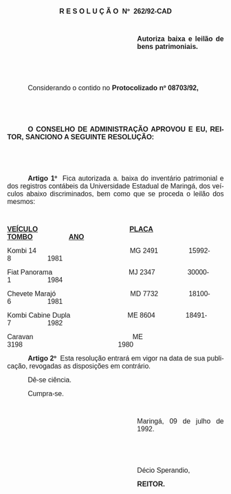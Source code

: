 <body lang=PT-BR style='tab-interval:36.0pt'>

<div class=Section1>

<p class=MsoNormal align=center style='text-align:center'><b style='mso-bidi-font-weight:
normal'><span style='font-size:12.0pt;mso-bidi-font-size:10.0pt;font-family:
Arial'>R E S O L U Ç Ã O <span style='mso-spacerun:yes'> </span>Nº <span
style='mso-spacerun:yes'> </span>262/92-CAD<o:p></o:p></span></b></p>

<p class=MsoNormal style='text-align:justify'><span style='font-size:12.0pt;
mso-bidi-font-size:10.0pt;font-family:Arial'><o:p>&nbsp;</o:p></span></p>

<p class=MsoNormal style='margin-left:8.0cm;text-align:justify'><b
style='mso-bidi-font-weight:normal'><span style='font-size:12.0pt;font-family:
Arial'>Autoriza baixa e leilão de bens patrimoniais.<o:p></o:p></span></b></p>

<p class=MsoNormal style='text-align:justify'><span style='font-size:12.0pt;
font-family:Arial'><o:p>&nbsp;</o:p></span></p>

<p class=MsoNormal style='text-align:justify'><span style='font-size:12.0pt;
font-family:Arial'><o:p>&nbsp;</o:p></span></p>

<p class=MsoNormal style='text-align:justify;text-indent:36.0pt'><span
style='font-size:12.0pt;font-family:Arial'>Considerando o contido no <b
style='mso-bidi-font-weight:normal'>Protocolizado nº 08703/92,<o:p></o:p></b></span></p>

<p class=MsoNormal style='text-align:justify'><span style='font-size:12.0pt;
mso-bidi-font-size:10.0pt;font-family:Arial'><o:p>&nbsp;</o:p></span></p>

<p class=MsoNormal style='text-align:justify'><span style='font-size:12.0pt;
mso-bidi-font-size:10.0pt;font-family:Arial'><o:p>&nbsp;</o:p></span></p>

<p class=MsoNormal style='text-align:justify;text-indent:36.0pt'><b
style='mso-bidi-font-weight:normal'><span style='font-size:12.0pt;mso-bidi-font-size:
10.0pt;font-family:Arial'>O CONSELHO DE ADMINISTRAÇÃO APROVOU E EU, REITOR,
SANCIONO A SEGUINTE RESOLUÇÃO:<o:p></o:p></span></b></p>

<p class=MsoNormal style='text-align:justify'><span style='font-size:12.0pt;
mso-bidi-font-size:10.0pt;font-family:Arial'><o:p>&nbsp;</o:p></span></p>

<p class=MsoNormal style='text-align:justify'><span style='font-size:12.0pt;
mso-bidi-font-size:10.0pt;font-family:Arial'><o:p>&nbsp;</o:p></span></p>

<p class=MsoNormal style='text-align:justify;text-indent:36.0pt'><b
style='mso-bidi-font-weight:normal'><span style='font-size:12.0pt;font-family:
Arial'>Artigo 1º </span></b><span style='font-size:12.0pt;font-family:Arial'><span
style='mso-spacerun:yes'> </span>Fica autorizada a. baixa do inventário
patrimonial e dos registros contábeis da Universidade Estadual de Maringá, dos
veículos abaixo discriminados, bem como que se proceda o leilão dos mesmos:<o:p></o:p></span></p>

<p class=MsoNormal style='text-align:justify'><span style='font-size:12.0pt;
font-family:Arial'><o:p>&nbsp;</o:p></span></p>

<p class=MsoNormal style='tab-stops:198.55pt 294.8pt 396.8pt'><b
style='mso-bidi-font-weight:normal'><u><span style='font-size:12.0pt;
font-family:Arial'>VEÍCULO</span></u></b><b style='mso-bidi-font-weight:normal'><span
style='font-size:12.0pt;font-family:Arial'><span style='mso-tab-count:1'>                                                </span><u>PLACA</u><span
style='mso-tab-count:1'>                  </span><u>TOMBO</u><span
style='mso-tab-count:1'>                   </span><u>ANO</u><o:p></o:p></span></b></p>

<p class=MsoNormal style='tab-stops:198.55pt 294.8pt 396.8pt'><span
style='font-size:12.0pt;font-family:Arial'>Kombi 14<span style='mso-tab-count:
1'>                                                 </span>MG 2491<span
style='mso-tab-count:1'>                </span>15992-8<span style='mso-tab-count:
1'>                   </span>1981<o:p></o:p></span></p>

<p class=MsoNormal style='tab-stops:198.55pt 294.8pt 396.8pt'><span
style='font-size:12.0pt;font-family:Arial'>Fiat Panorama<span style='mso-tab-count:
1'>                                        </span>MJ 2347<span
style='mso-tab-count:1'>                 </span>30000-1<span style='mso-tab-count:
1'>                   </span>1984<o:p></o:p></span></p>

<p class=MsoNormal style='tab-stops:198.55pt 294.8pt 396.8pt'><span
style='font-size:12.0pt;font-family:Arial'>Chevete Marajó<span
style='mso-tab-count:1'>                                       </span>MD 7732<span
style='mso-tab-count:1'>                </span>18100-6<span style='mso-tab-count:
1'>                   </span>1981<o:p></o:p></span></p>

<p class=MsoNormal style='tab-stops:198.55pt 294.8pt 396.8pt'><span
style='font-size:12.0pt;font-family:Arial'>Kombi Cabine Dupla<span
style='mso-tab-count:1'>                              </span>ME 8604<span
style='mso-tab-count:1'>                </span>18491-7<span style='mso-tab-count:
1'>                   </span>1982<o:p></o:p></span></p>

<p class=MsoNormal style='tab-stops:198.55pt 294.8pt 396.8pt'><span
style='font-size:12.0pt;font-family:Arial'>Caravan<span style='mso-tab-count:
1'>                                                    </span>ME 3198<span
style='mso-tab-count:2'>                                                  </span>1980<o:p></o:p></span></p>

<p class=MsoNormal style='text-align:justify;text-indent:36.0pt'><b
style='mso-bidi-font-weight:normal'><span style='font-size:12.0pt;mso-bidi-font-size:
10.0pt;font-family:Arial'>Artigo 2º </span></b><span style='font-size:12.0pt;
mso-bidi-font-size:10.0pt;font-family:Arial'><span
style='mso-spacerun:yes'> </span>Esta resolução entrará em vigor na data de sua
publicação, revogadas as disposições em contrário.<o:p></o:p></span></p>

<p class=MsoNormal style='text-align:justify;text-indent:36.0pt'><span
style='font-size:12.0pt;mso-bidi-font-size:10.0pt;font-family:Arial'>Dê-se ciência.<o:p></o:p></span></p>

<p class=MsoNormal style='text-align:justify;text-indent:36.0pt'><span
style='font-size:12.0pt;mso-bidi-font-size:10.0pt;font-family:Arial'>Cumpra-se.<o:p></o:p></span></p>

<p class=MsoNormal style='text-align:justify'><span style='font-size:12.0pt;
mso-bidi-font-size:10.0pt;font-family:Arial'><o:p>&nbsp;</o:p></span></p>

<p class=MsoNormal style='margin-left:8.0cm;text-align:justify'><span
style='font-size:12.0pt;mso-bidi-font-size:10.0pt;font-family:Arial'>Maringá,
09 de julho de 1992.<o:p></o:p></span></p>

<p class=MsoNormal style='margin-left:8.0cm;text-align:justify'><span
style='font-size:12.0pt;mso-bidi-font-size:10.0pt;font-family:Arial'><o:p>&nbsp;</o:p></span></p>

<p class=MsoNormal style='margin-left:8.0cm;text-align:justify'><span
style='font-size:12.0pt;mso-bidi-font-size:10.0pt;font-family:Arial'><o:p>&nbsp;</o:p></span></p>

<p class=MsoNormal style='margin-left:8.0cm;text-align:justify'><span
style='font-size:12.0pt;mso-bidi-font-size:10.0pt;font-family:Arial'>Décio
Sperandio,<o:p></o:p></span></p>

<p class=MsoNormal style='margin-left:8.0cm;text-align:justify'><b
style='mso-bidi-font-weight:normal'><span style='font-size:12.0pt;mso-bidi-font-size:
10.0pt;font-family:Arial'>REITOR.<o:p></o:p></span></b></p>

<p class=MsoNormal style='text-align:justify'><o:p>&nbsp;</o:p></p>

</div>

</body>
